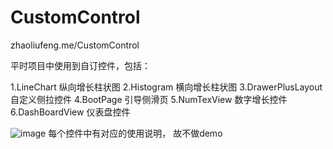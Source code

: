 # CustomControl
zhaoliufeng.me/CustomControl

平时项目中使用到自订控件，包括：

1.LineChart 纵向增长柱状图 
2.Histogram 横向增长柱状图
3.DrawerPlusLayout 自定义侧拉控件
4.BootPage 引导侧滑页
5.NumTexView 数字增长控件
6.DashBoardView 仪表盘控件

![image](https://github.com/zhaoliufeng/CustomControl/tree/master/PayPwView%20%E5%85%AD%E4%BD%8D%E5%AF%86%E7%A0%81%E8%BE%93%E5%85%A5%E6%A1%86V1/ScreenShoot/payview.gif)
每个控件中有对应的使用说明， 故不做demo
